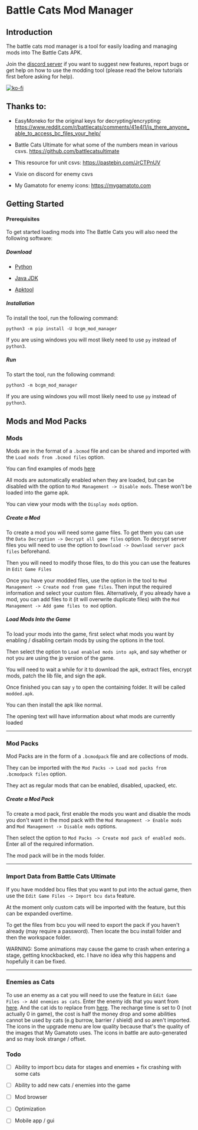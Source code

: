 # Battle Cats Mod Manager

## Introduction

The battle cats mod manager is a tool for easily loading and managing mods into The Battle Cats APK.

Join the [discord server](https://discord.gg/DvmMgvn5ZB) if you want to suggest new features, report bugs or get help on how to use the modding tool (please read the below tutorials first before asking for help).

[![ko-fi](https://ko-fi.com/img/githubbutton_sm.svg)](https://ko-fi.com/M4M53M4MN)

## Thanks to:

- EasyMoneko for the original keys for decrypting/encrypting: https://www.reddit.com/r/battlecats/comments/41e4l1/is_there_anyone_able_to_access_bc_files_your_help/

- Battle Cats Ultimate for what some of the numbers mean in various csvs. https://github.com/battlecatsultimate

- This resource for unit csvs: https://pastebin.com/JrCTPnUV

- Vixie on discord for enemy csvs

- My Gamatoto for enemy icons: https://mygamatoto.com

## Getting Started

#### Prerequisites

To get started loading mods into The Battle Cats you will also need the following software:

##### Download

- [Python](https://www.python.org/downloads/)

- [Java JDK](https://www.oracle.com/uk/java/technologies/javase/jdk11-archive-downloads.html)

- [Apktool](https://ibotpeaches.github.io/Apktool/install/)

##### Installation

To install the tool, run the following command:

```batch
python3 -m pip install -U bcgm_mod_manager
```

If you are using windows you will most likely need to use `py` instead of `python3`.

##### Run

To start the tool, run the following command:

```batch
python3 -m bcgm_mod_manager
```

If you are using windows you will most likely need to use `py` instead of `python3`.

## Mods and Mod Packs

### Mods

Mods are in the format of a `.bcmod` file and can be shared and imported with the `Load mods from .bcmod files` option.

You can find examples of mods [here](https://github.com/fieryhenry/bcgm_mod_manager/tree/master/example_mods)

All mods are automatically enabled when they are loaded, but can be disabled with the option to `Mod Management -> Disable mods`. These won't be loaded into the game apk.

You can view your mods with the `Display mods` option.

##### Create a Mod

To create a mod you will need some game files. To get them you can use the `Data Decryption -> Decrypt all game files` option. To decrypt server files you will need to use the option to `Download -> Download server pack files` beforehand.

Then you will need to modify those files, to do this you can use the features in `Edit Game Files`

Once you have your modded files, use the option in the tool to `Mod Management -> Create mod from game files`. Then input the required information and select your custom files. Alternatively, if you already have a mod, you can add files to it (it will overwrite duplicate files) with the `Mod Management -> Add game files to mod` option.

##### Load Mods Into the Game

To load your mods into the game, first select what mods you want by enabling / disabling certain mods by using the options in the tool.

Then select the option to `Load enabled mods into apk`, and say whether or not you are using the jp version of the game.

You will need to wait a while for it to download the apk, extract files, encrypt mods, patch the lib file, and sign the apk.

Once finished you can say `y` to open the containing folder. It will be called `modded.apk`.

You can then install the apk like normal.

The opening text will have information about what mods are currently loaded

---

### Mod Packs

Mod Packs are in the form of a `.bcmodpack` file and are collections of mods.

They can be imported with the `Mod Packs -> Load mod packs from .bcmodpack files` option.

They act as regular mods that can be enabled, disabled, upacked, etc.

##### Create a Mod Pack

To create a mod pack, first enable the mods you want and disable the mods you don't want in the mod pack with the `Mod Management -> Enable mods` and `Mod Management -> Disable mods` options.

Then select the option to `Mod Packs -> Create mod pack of enabled mods`. Enter all of the required information.

The mod pack will be in the mods folder.

---

### Import Data from Battle Cats Ultimate

If you have modded bcu files that you want to put into the actual game, then use the `Edit Game Files -> Import bcu data` feature.

At the moment only custom cats will be imported with the feature, but this can be expanded overtime.

To get the files from bcu you will need to export the pack if you haven't already (may require a password). Then locate the bcu install folder and then the workspace folder.

WARNING: Some animations may cause the game to crash when entering a stage, getting knockbacked, etc. I have no idea why this happens and hopefully it can be fixed.

---

### Enemies as Cats

To use an enemy as a cat you will need to use the feature in `Edit Game Files -> Add enemies as cats`. Enter the enemy ids that you want from [here](https://battle-cats.fandom.com/wiki/Enemy_Release_Order). And the cat ids to replace from [here](https://battle-cats.fandom.com/wiki/Cat_Release_Order). The recharge time is set to 0 (not actually 0 in game), the cost is half the money drop and some abilities cannot be used by cats (e.g burrow, barrier / shield) and so aren't imported. The icons in the upgrade menu are low quality because that's the quality of the images that My Gamatoto uses. The icons in battle are auto-generated and so may look strange / offset.

### Todo

- [ ] Ability to import bcu data for stages and enemies + fix crashing with some cats

- [ ] Ability to add new cats / enemies into the game

- [ ] Mod browser

- [ ] Optimization

- [ ] Mobile app / gui
